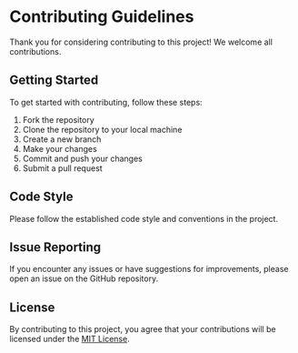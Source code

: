 # Contributing Guidelines

Thank you for considering contributing to this project! We welcome all contributions.

## Getting Started

To get started with contributing, follow these steps:

1. Fork the repository
2. Clone the repository to your local machine
3. Create a new branch
4. Make your changes
5. Commit and push your changes
6. Submit a pull request

## Code Style

Please follow the established code style and conventions in the project.

## Issue Reporting

If you encounter any issues or have suggestions for improvements, please open an issue on the GitHub repository.

## License

By contributing to this project, you agree that your contributions will be licensed under the [MIT License](LICENSE).
